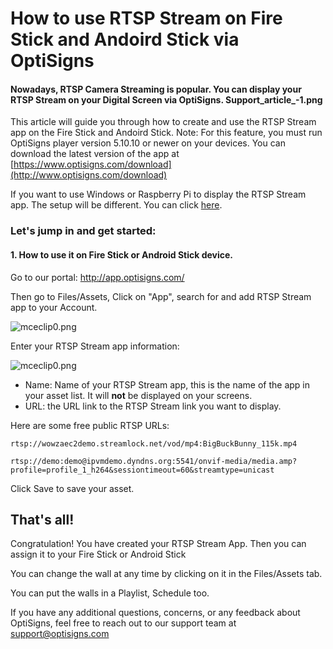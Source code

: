 # How to use RTSP Stream on Fire Stick and Andoird Stick via OptiSigns 

#### Nowadays, RTSP Camera Streaming is popular. You can display your RTSP Stream on your Digital Screen via OptiSigns. Support_article_-1.png

This article will guide you through how to create and use the RTSP Stream app on the Fire Stick and Andoird Stick. Note: For this feature, you must run OptiSigns player version 5.10.10 or newer on your devices. You can download the latest version of the app at [https://www.optisigns.com/download](http://www.optisigns.com/download)

If you want to use Windows or Raspberry Pi to display the RTSP Stream app. The setup will be different. You can click [here](https://support.optisigns.com/hc/en-us/articles/8066591235603).

### **Let's jump in and get started:**

#### **1. How to use it on Fire Stick or Android Stick device.**

Go to our portal: <http://app.optisigns.com/>

Then go to Files/Assets, Click on "App", search for and add RTSP Stream app to your Account.

![mceclip0.png](https://support.optisigns.com/hc/article_attachments/26500916181267)

Enter your RTSP Stream app information:

![mceclip0.png](https://support.optisigns.com/hc/article_attachments/8099265055251)

* Name: Name of your RTSP Stream app, this is the name of the app in your asset list. It will **not** be displayed on your screens.
* URL: the URL link to the RTSP Stream link you want to display.

Here are some free public RTSP URLs:

```
rtsp://wowzaec2demo.streamlock.net/vod/mp4:BigBuckBunny_115k.mp4  
  
rtsp://demo:demo@ipvmdemo.dyndns.org:5541/onvif-media/media.amp?profile=profile_1_h264&sessiontimeout=60&streamtype=unicast
```

Click Save to save your asset.

## That's all!

Congratulation! You have created your RTSP Stream App. Then you can assign it to your Fire Stick or Android Stick

You can change the wall at any time by clicking on it in the Files/Assets tab.

You can put the walls in a Playlist, Schedule too.

If you have any additional questions, concerns, or any feedback about OptiSigns, feel free to reach out to our support team at [support@optisigns.com](mailto:support@optisigns.com)
